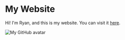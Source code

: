 # My Website
Hi! I'm Ryan, and this is my website.
You can visit it [here](https://onlinePB.github.io/mywebsite).

![My GitHub avatar](https://github.com/onlinePB.png)


